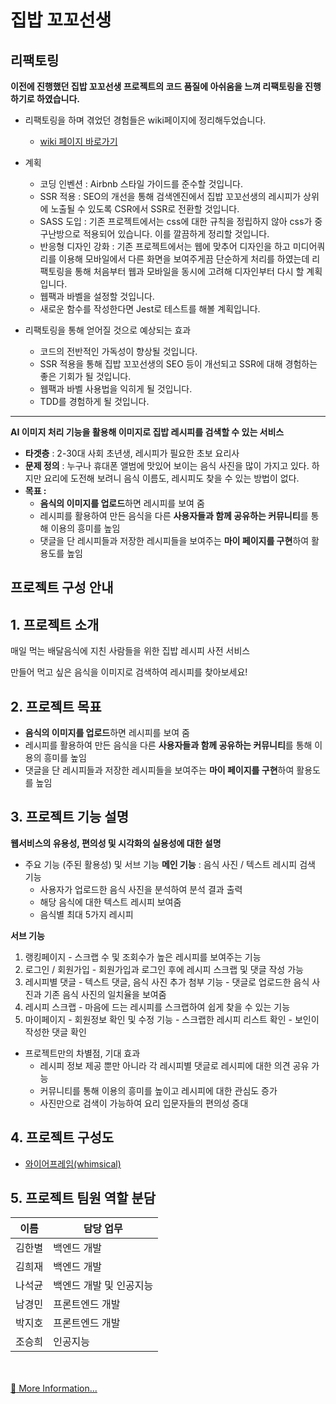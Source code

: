 # 집밥 꼬꼬선생

## 리팩토링
**이전에 진행했던 집밥 꼬꼬선생 프로젝트의 코드 품질에 아쉬움을 느껴 리팩토링을 진행하기로 하였습니다.**
- 리팩토링을 하며 겪었던 경험들은 wiki페이지에 정리해두었습니다. 
    - [wiki 페이지 바로가기](https://github.com/jihohub/Refactoring-HomeCookingMaster/wiki)  
- 계획
    - 코딩 인벤션 : Airbnb 스타일 가이드를 준수할 것입니다.
    - SSR 적용 : SEO의 개선을 통해 검색엔진에서 집밥 꼬꼬선생의 레시피가 상위에 노출될 수 있도록 CSR에서 SSR로 전환할 것입니다.
    - SASS 도입 : 기존 프로젝트에서는 css에 대한 규칙을 정립하지 않아 css가 중구난방으로 적용되어 있습니다. 이를 깔끔하게 정리할 것입니다.
    - 반응형 디자인 강화 : 기존 프로젝트에서는 웹에 맞추어 디자인을 하고 미디어쿼리를 이용해 모바일에서 다른 화면을 보여주게끔 단순하게 처리를 하였는데 리팩토링을 통해 처음부터 웹과 모바일을 동시에 고려해 디자인부터 다시 할 계획입니다.
    - 웹팩과 바벨을 설정할 것입니다.
    - 새로운 함수를 작성한다면 Jest로 테스트를 해볼 계획입니다.

- 리팩토링을 통해 얻어질 것으로 예상되는 효과
    - 코드의 전반적인 가독성이 향상될 것입니다.
    - SSR 적용을 통해 집밥 꼬꼬선생의 SEO 등이 개선되고 SSR에 대해 경험하는 좋은 기회가 될 것입니다.
    - 웹팩과 바벨 사용법을 익히게 될 것입니다.  
    - TDD를 경험하게 될 것입니다.

***


**AI 이미지 처리 기능을 활용해 이미지로 집밥 레시피를 검색할 수 있는 서비스**

- **타겟층** : 2-30대 사회 초년생, 레시피가 필요한 초보 요리사
- **문제 정의** : 누구나 휴대폰 앨범에 맛있어 보이는 음식 사진을 많이 가지고 있다. 하지만 요리에 도전해 보려니 음식 이름도, 레시피도 찾을 수 있는 방법이 없다.
- **목표 :**
    - **음식의 이미지를 업로드**하면 레시피를 보여 줌
    - 레시피를 활용하여 만든 음식을 다른 **사용자들과 함께 공유하는 커뮤니티**를 통해 이용의 흥미를 높임
    - 댓글을 단 레시피들과 저장한 레시피들을 보여주는 **마이 페이지를 구현**하여 활용도를 높임

## 프로젝트 구성 안내
## 1. 프로젝트 소개
  <p>매일 먹는 배달음식에 지친 사람들을 위한 집밥 레시피 사전 서비스</p>
  만들어 먹고 싶은 음식을 이미지로 검색하여 레시피를 찾아보세요!

## 2. 프로젝트 목표
  - **음식의 이미지를 업로드**하면 레시피를 보여 줌
  - 레시피를 활용하여 만든 음식을 다른 **사용자들과 함께 공유하는 커뮤니티**를 통해 이용의 흥미를 높임
  - 댓글을 단 레시피들과 저장한 레시피들을 보여주는 **마이 페이지를 구현**하여 활용도를 높임

## 3. 프로젝트 기능 설명

**웹서비스의 유용성, 편의성 및 시각화의 실용성에 대한 설명**

- 주요 기능 (주된 활용성) 및 서브 기능
**메인 기능**
: 음식 사진 / 텍스트 레시피 검색 기능
  - 사용자가 업로드한 음식 사진을 분석하여 분석 결과 출력
  - 해당 음식에 대한 텍스트 레시피 보여줌 
  - 음식별 최대 5가지 레시피

**서브 기능**
  1. 랭킹페이지
    - 스크랩 수 및 조회수가 높은 레시피를 보여주는 기능
  2. 로그인 / 회원가입
    - 회원가입과 로그인 후에 레시피 스크랩 및 댓글 작성 가능
  3. 레시피별 댓글
    - 텍스트 댓글, 음식 사진 추가 첨부 기능
    - 댓글로 업로드한 음식 사진과 기존 음식 사진의 일치율을 보여줌
  4. 레시피 스크랩
    - 마음에 드는 레시피를 스크랩하여 쉽게 찾을 수 있는 기능
  5. 마이페이지
    - 회원정보 확인 및 수정 기능
    - 스크랩한 레시피 리스트 확인
    - 보인이 작성한 댓글 확인


- 프로젝트만의 차별점, 기대 효과
  - 레시피 정보 제공 뿐만 아니라 각 레시피별 댓글로 레시피에 대한 의견 공유 가능
  - 커뮤니티를 통해 이용의 흥미를 높이고 레시피에 대한 관심도 증가
  - 사진만으로 검색이 가능하여 요리 입문자들의 편의성 증대

## 4. 프로젝트 구성도
  - [와이어프레임(whimsical)](https://whimsical.com/BQKYbWTEBNSCXGogpa56Ld@3CRerdhrAw877Cy9njAQYa1y)

## 5. 프로젝트 팀원 역할 분담
| 이름 | 담당 업무 |
| ------ | ------ |
| 김한별 | 백엔드 개발 |
| 김희재 | 백엔드 개발 |
| 나석균 | 백엔드 개발 및 인공지능 |
| 남경민 | 프론트엔드 개발 |
| 박지호 | 프론트엔드 개발 |
| 조승희 | 인공지능 |

<br/><br/>
[:book: More Information...](https://github.com/SeokKyunNa/HomeCookingMaster/wiki)
